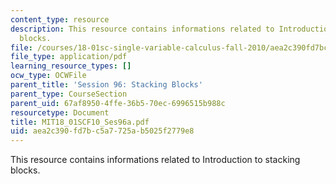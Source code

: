 ```yaml
---
content_type: resource
description: This resource contains informations related to Introduction to stacking
  blocks.
file: /courses/18-01sc-single-variable-calculus-fall-2010/aea2c390fd7bc5a7725ab5025f2779e8_MIT18_01SCF10_Ses96a.pdf
file_type: application/pdf
learning_resource_types: []
ocw_type: OCWFile
parent_title: 'Session 96: Stacking Blocks'
parent_type: CourseSection
parent_uid: 67af8950-4ffe-36b5-70ec-6996515b988c
resourcetype: Document
title: MIT18_01SCF10_Ses96a.pdf
uid: aea2c390-fd7b-c5a7-725a-b5025f2779e8
---
```

This resource contains informations related to Introduction to stacking blocks.

